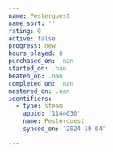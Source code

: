 ```yaml
---
name: Pesterquest
name_sort: ''
rating: 0
active: false
progress: new
hours_played: 0
purchased_on: .nan
started_on: .nan
beaten_on: .nan
completed_on: .nan
mastered_on: .nan
identifiers:
  - type: steam
    appid: '1144030'
    name: Pesterquest
    synced_on: '2024-10-04'

---
```

